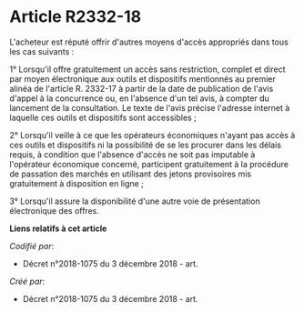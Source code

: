 # Article R2332-18

L'acheteur est réputé offrir d'autres moyens d'accès appropriés dans tous les cas suivants :

1° Lorsqu'il offre gratuitement un accès sans restriction, complet et direct par moyen électronique aux outils et dispositifs
mentionnés au premier alinéa de l'article R. 2332-17 à partir de la date de publication de l'avis d'appel à la concurrence
ou, en l'absence d'un tel avis, à compter du lancement de la consultation. Le texte de l'avis précise l'adresse internet à
laquelle ces outils et dispositifs sont accessibles ;

2° Lorsqu'il veille à ce que les opérateurs économiques n'ayant pas accès à ces outils et dispositifs ni la possibilité de se
les procurer dans les délais requis, à condition que l'absence d'accès ne soit pas imputable à l'opérateur économique
concerné, participent gratuitement à la procédure de passation des marchés en utilisant des jetons provisoires mis
gratuitement à disposition en ligne ;

3° Lorsqu'il assure la disponibilité d'une autre voie de présentation électronique des offres.

**Liens relatifs à cet article**

_Codifié par_:

  - Décret n°2018-1075 du 3 décembre 2018 - art.

_Créé par_:

  - Décret n°2018-1075 du 3 décembre 2018 - art.
